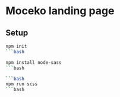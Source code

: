 # Moceko landing page

## Setup
```bash
npm init
```bash

npm install node-sass
```bash

```bash
npm run scss
```bash

